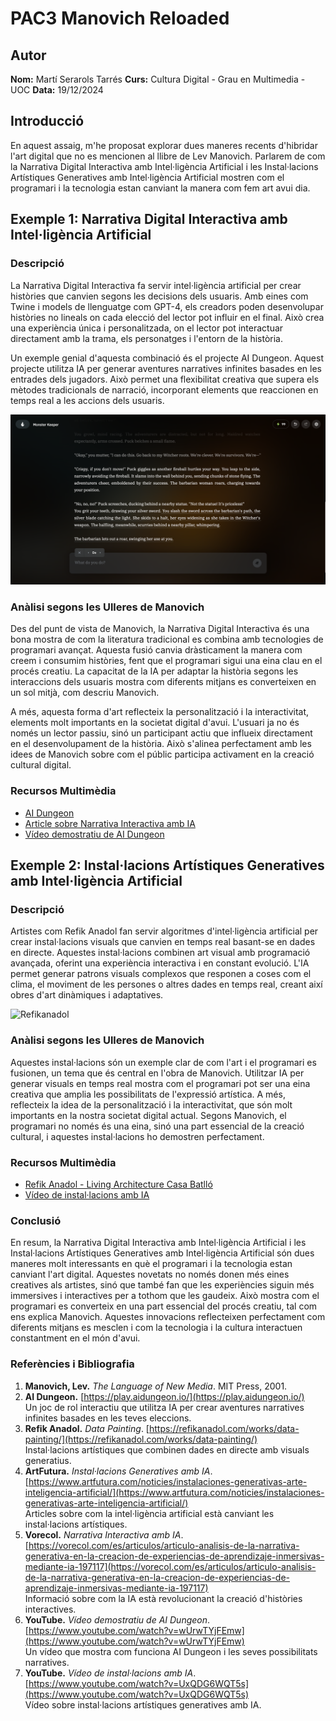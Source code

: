 # PAC3 Manovich Reloaded

## Autor
**Nom:** Martí Serarols Tarrés 
**Curs:** Cultura Digital - Grau en Multimedia - UOC 
**Data:** 19/12/2024 

## Introducció
En aquest assaig, m'he proposat explorar dues maneres recents d'hibridar l'art digital que no es mencionen al llibre de Lev Manovich. Parlarem de com la Narrativa Digital Interactiva amb Intel·ligència Artificial i les Instal·lacions Artístiques Generatives amb Intel·ligència Artificial mostren com el programari i la tecnologia estan canviant la manera com fem art avui dia.

## Exemple 1: Narrativa Digital Interactiva amb Intel·ligència Artificial
### Descripció
La Narrativa Digital Interactiva fa servir intel·ligència artificial per crear històries que canvien segons les decisions dels usuaris. Amb eines com Twine i models de llenguatge com GPT-4, els creadors poden desenvolupar històries no lineals on cada elecció del lector pot influir en el final. Això crea una experiència única i personalitzada, on el lector pot interactuar directament amb la trama, els personatges i l'entorn de la història.

Un exemple genial d'aquesta combinació és el projecte AI Dungeon. Aquest projecte utilitza IA per generar aventures narratives infinites basades en les entrades dels jugadors. Això permet una flexibilitat creativa que supera els mètodes tradicionals de narració, incorporant elements que reaccionen en temps real a les accions dels usuaris.

![Refikanadol](aidungeon.png)

### Anàlisi segons les Ulleres de Manovich
Des del punt de vista de Manovich, la Narrativa Digital Interactiva és una bona mostra de com la literatura tradicional es combina amb tecnologies de programari avançat. Aquesta fusió canvia dràsticament la manera com creem i consumim històries, fent que el programari sigui una eina clau en el procés creatiu. La capacitat de la IA per adaptar la història segons les interaccions dels usuaris mostra com diferents mitjans es converteixen en un sol mitjà, com descriu Manovich.

A més, aquesta forma d'art reflecteix la personalització i la interactivitat, elements molt importants en la societat digital d'avui. L'usuari ja no és només un lector passiu, sinó un participant actiu que influeix directament en el desenvolupament de la història. Això s'alinea perfectament amb les idees de Manovich sobre com el públic participa activament en la creació cultural digital.

### Recursos Multimèdia
- [AI Dungeon](https://play.aidungeon.io/)
- [Article sobre Narrativa Interactiva amb IA](https://vorecol.com/es/articulos/articulo-analisis-de-la-narrativa-generativa-en-la-creacion-de-experiencias-de-aprendizaje-inmersivas-mediante-ia-197117)
- [Vídeo demostratiu de AI Dungeon](https://www.youtube.com/watch?v=wUrwTYjFEmw)

## Exemple 2: Instal·lacions Artístiques Generatives amb Intel·ligència Artificial
### Descripció
Artistes com Refik Anadol fan servir algoritmes d'intel·ligència artificial per crear instal·lacions visuals que canvien en temps real basant-se en dades en directe. Aquestes instal·lacions combinen art visual amb programació avançada, oferint una experiència interactiva i en constant evolució. L'IA permet generar patrons visuals complexos que responen a coses com el clima, el moviment de les persones o altres dades en temps real, creant així obres d'art dinàmiques i adaptatives.

![Refikanadol](refikanadol.png)


### Anàlisi segons les Ulleres de Manovich
Aquestes instal·lacions són un exemple clar de com l'art i el programari es fusionen, un tema que és central en l'obra de Manovich. Utilitzar IA per generar visuals en temps real mostra com el programari pot ser una eina creativa que amplia les possibilitats de l'expressió artística. A més, reflecteix la idea de la personalització i la interactivitat, que són molt importants en la nostra societat digital actual. Segons Manovich, el programari no només és una eina, sinó una part essencial de la creació cultural, i aquestes instal·lacions ho demostren perfectament.

### Recursos Multimèdia
- [Refik Anadol - Living Architecture Casa Batlló](https://refikanadol.com/works/living-architecture-casa-batllo/)
- [Vídeo de instal·lacions amb IA](https://www.youtube.com/watch?v=UxQDG6WQT5s)

### Conclusió
En resum, la Narrativa Digital Interactiva amb Intel·ligència Artificial i les Instal·lacions Artístiques Generatives amb Intel·ligència Artificial són dues maneres molt interessants en què el programari i la tecnologia estan canviant l'art digital. Aquestes novetats no només donen més eines creatives als artistes, sinó que també fan que les experiències siguin més immersives i interactives per a tothom que les gaudeix. Això mostra com el programari es converteix en una part essencial del procés creatiu, tal com ens explica Manovich. Aquestes innovacions reflecteixen perfectament com diferents mitjans es mesclen i com la tecnologia i la cultura interactuen constantment en el món d'avui.

### Referències i Bibliografia

1. **Manovich, Lev.** *The Language of New Media*. MIT Press, 2001.
2. **AI Dungeon.** [https://play.aidungeon.io/](https://play.aidungeon.io/)  
   Un joc de rol interactiu que utilitza IA per crear aventures narratives infinites basades en les teves eleccions.
3. **Refik Anadol.** *Data Painting*. [https://refikanadol.com/works/data-painting/](https://refikanadol.com/works/data-painting/)  
   Instal·lacions artístiques que combinen dades en directe amb visuals generatius.
4. **ArtFutura.** *Instal·lacions Generatives amb IA*. [https://www.artfutura.com/noticies/instalaciones-generativas-arte-inteligencia-artificial/](https://www.artfutura.com/noticies/instalaciones-generativas-arte-inteligencia-artificial/)  
   Articles sobre com la intel·ligència artificial està canviant les instal·lacions artístiques.
5. **Vorecol.** *Narrativa Interactiva amb IA*. [https://vorecol.com/es/articulos/articulo-analisis-de-la-narrativa-generativa-en-la-creacion-de-experiencias-de-aprendizaje-inmersivas-mediante-ia-197117](https://vorecol.com/es/articulos/articulo-analisis-de-la-narrativa-generativa-en-la-creacion-de-experiencias-de-aprendizaje-inmersivas-mediante-ia-197117)  
   Informació sobre com la IA està revolucionant la creació d'històries interactives.
6. **YouTube.** *Vídeo demostratiu de AI Dungeon*. [https://www.youtube.com/watch?v=wUrwTYjFEmw](https://www.youtube.com/watch?v=wUrwTYjFEmw)  
   Un vídeo que mostra com funciona AI Dungeon i les seves possibilitats narratives.
7. **YouTube.** *Vídeo de instal·lacions amb IA*. [https://www.youtube.com/watch?v=UxQDG6WQT5s](https://www.youtube.com/watch?v=UxQDG6WQT5s)  
   Vídeo sobre instal·lacions artístiques generatives amb IA.
